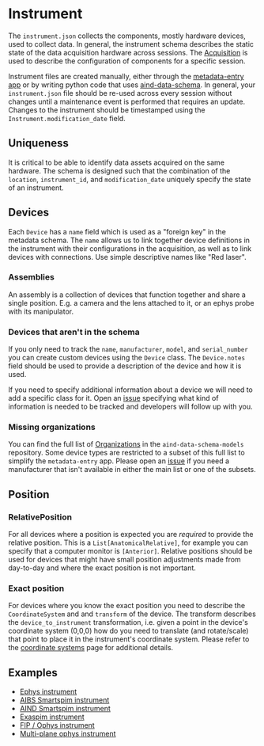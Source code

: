 # Instrument

The `instrument.json` collects the components, mostly hardware devices, used to collect data. In general, the instrument schema describes the static state of the data acquisition hardware across sessions. The [Acquisition](acquisition.md) is used to describe the configuration of components for a specific session.

Instrument files are created manually, either through the [metadata-entry app](https://metadata-entry.allenneuraldynamics.org) or by writing python code that uses [aind-data-schema](https://github.com/allenNeuralDynamics/aind-data-schema). In general, your `instrument.json` file should be re-used across every session without changes until a maintenance event is performed that requires an update. Changes to the instrument should be timestamped using the `Instrument.modification_date` field.

## Uniqueness

It is critical to be able to identify data assets acquired on the same hardware. The schema is designed such that the combination of the `location`, `instrument_id`, and `modification_date` uniquely specify the state of an instrument.

## Devices

Each `Device` has a `name` field which is used as a "foreign key" in the metadata schema. The `name` allows us to link together device definitions in the instrument with their configurations in the acquisition, as well as to link devices with connections. Use simple descriptive names like "Red laser".

### Assemblies

An assembly is a collection of devices that function together and share a single position. E.g. a camera and the lens attached to it, or an ephys probe with its manipulator.

### Devices that aren't in the schema

If you only need to track the `name`, `manufacturer`, `model`, and `serial_number` you can create custom devices using the `Device` class. The `Device.notes` field should be used to provide a description of the device and how it is used.

If you need to specify additional information about a device we will need to add a specific class for it. Open an [issue](https://github.com/AllenNeuralDynamics/aind-data-schema/issues) specifying what kind of information is needed to be tracked and developers will follow up with you.

### Missing organizations

You can find the full list of [Organizations](aind_data_schema_models/organizations.md) in the `aind-data-schema-models` repository. Some device types are restricted to a subset of this full list to simplify the `metadata-entry` app. Please open an [issue](https://github.com/AllenNeuralDynamics/aind-data-schema/issues) if you need a manufacturer that isn't available in either the main list or one of the subsets.

## Position

### RelativePosition

For all devices where a position is expected you are *required* to provide the relative position. This is a `List[AnatomicalRelative]`, for example you can specify that a computer monitor is `[Anterior]`. Relative positions should be used for devices that might have small position adjustments made from day-to-day and where the exact position is not important.

### Exact position

For devices where you know the exact position you need to describe the `CoordinateSystem` and and `transform` of the device. The transform describes the `device_to_instrument` transformation, i.e. given a point in the device's coordinate system (0,0,0) how do you need to translate (and rotate/scale) that point to place it in the instrument's coordinate system. Please refer to the [coordinate systems](coordinate_systems.md) page for additional details.

## Examples

- [Ephys instrument](https://github.com/AllenNeuralDynamics/aind-data-schema/blob/dev/examples/ephys_instrument.py)
- [AIBS Smartspim instrument](https://github.com/AllenNeuralDynamics/aind-data-schema/blob/dev/examples/aibs_smartspim.py)
- [AIND Smartspim instrument](https://github.com/AllenNeuralDynamics/aind-data-schema/blob/dev/examples/aind_smartspim_instrument.py)
- [Exaspim instrument](https://github.com/AllenNeuralDynamics/aind-data-schema/blob/dev/examples/exaspim_instrument.py)
- [FIP / Ophys instrument](https://github.com/AllenNeuralDynamics/aind-data-schema/blob/dev/examples/fip_ophys_instrument.py)
- [Multi-plane ophys instrument](https://github.com/AllenNeuralDynamics/aind-data-schema/blob/dev/examples/multiplane_ophys_instrument.py)
